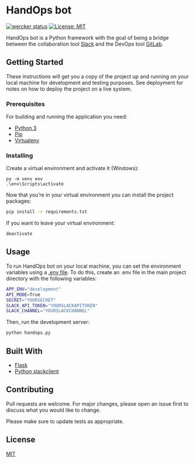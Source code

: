 # HandOps bot

[![wercker status](https://app.wercker.com/status/a5ca5229d8cb0a5d4995ec9cf8e60d6e/s/ "wercker status")](https://app.wercker.com/project/byKey/a5ca5229d8cb0a5d4995ec9cf8e60d6e)
[![License: MIT](https://img.shields.io/badge/License-MIT-yellow.svg)](https://opensource.org/licenses/MIT)

HandOps bot is a Python framework with the goal of being a bridge between the collaboration tool [Slack](https://slack.com/intl/es-la/) and the DevOps tool [GitLab](https://gitlab.com/).

## Getting Started

These instructions will get you a copy of the project up and running on your local machine for development and testing purposes. See deployment for notes on how to deploy the project on a live system.

### Prerequisites

For building and running the application you need:

- [Python 3](https://www.python.org/) 
- [Pip](https://pip.pypa.io/en/stable/)
- [Virtualenv](https://virtualenv.pypa.io/en/stable/)

### Installing

Create a virtual environment and activate it (Windows):

```shell
py -m venv env
.\env\Scripts\activate
```

Now that you’re in your virtual environment you can install the project packages:

```bash
pip install -r requirements.txt
```

If you want to leave your virtual environment:

```bash
deactivate
```

## Usage

To run HandOps bot on your local machine, you can set the environment variables using a [.env file](https://github.com/theskumar/python-dotenv). To do this, create an .env file in the main project directory with the following variables:

```bash
APP_ENV="development"
API_MODE=True
SECRET="YOURSECRET"
SLACK_API_TOKEN="YOURSLACKAPITOKEN"
SLACK_CHANNEL="YOURSLACKCHANNEL"
```

Then, run the development server:

```bash
python handops.py
```

## Built With

* [Flask](https://palletsprojects.com/p/flask/)
* [Python slackclient](https://github.com/slackapi/python-slackclient)

## Contributing

Pull requests are welcome. For major changes, please open an issue first to discuss what you would like to change.

Please make sure to update tests as appropriate.

## License

[MIT](https://choosealicense.com/licenses/mit/)

